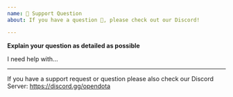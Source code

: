 ```yaml
---
name: 🤗 Support Question
about: If you have a question 💬, please check out our Discord!

---
```


**Explain your question as detailed as possible**

I need help with...

---

If you have a support request or question please also check our Discord Server: https://discord.gg/opendota
